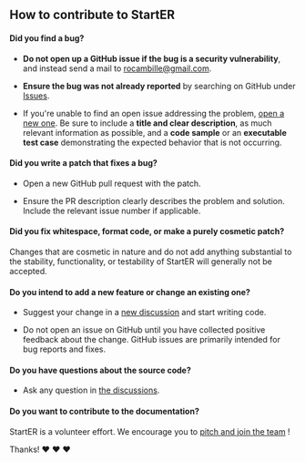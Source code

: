 ## How to contribute to StartER

#### **Did you find a bug?**

* **Do not open up a GitHub issue if the bug is a security vulnerability**, and instead send a mail to rocambille@gmail.com.

* **Ensure the bug was not already reported** by searching on GitHub under [Issues](https://github.com/rocambille/start-express-react/issues).

* If you're unable to find an open issue addressing the problem, [open a new one](https://github.com/rocambille/start-express-react/issues/new). Be sure to include a **title and clear description**, as much relevant information as possible, and a **code sample** or an **executable test case** demonstrating the expected behavior that is not occurring.

#### **Did you write a patch that fixes a bug?**

* Open a new GitHub pull request with the patch.

* Ensure the PR description clearly describes the problem and solution. Include the relevant issue number if applicable.

#### **Did you fix whitespace, format code, or make a purely cosmetic patch?**

Changes that are cosmetic in nature and do not add anything substantial to the stability, functionality, or testability of StartER will generally not be accepted.

#### **Do you intend to add a new feature or change an existing one?**

* Suggest your change in a [new discussion](https://github.com/rocambille/start-express-react/discussions) and start writing code.

* Do not open an issue on GitHub until you have collected positive feedback about the change. GitHub issues are primarily intended for bug reports and fixes.

#### **Do you have questions about the source code?**

* Ask any question in [the discussions](https://github.com/rocambille/start-express-react/discussions).

#### **Do you want to contribute to the documentation?**

StartER is a volunteer effort. We encourage you to [pitch and join the team](https://github.com/rocambille/start-express-react/discussions/1) !

Thanks! :heart: :heart: :heart:
